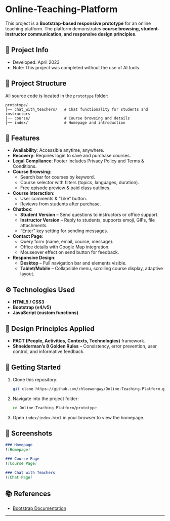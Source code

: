 # Online-Teaching-Platform
This project is a **Bootstrap-based responsive prototype** for an online teaching platform. The platform demonstrates **course browsing, student-instructor communication, and responsive design principles**.  

## 📅 Project Info  
- Developed: April 2023  
- Note: This project was completed without the use of AI tools.

## 📂 Project Structure  
All source code is located in the `prototype` folder:  
```
prototype/
│── chat_with_teachers/   # Chat functionality for students and instructors
│── course/               # Course browsing and details
│── index/                # Homepage and introduction
```  

## 🎨 Features  
- **Availability**: Accessible anytime, anywhere.  
- **Recovery**: Requires login to save and purchase courses.  
- **Legal Compliance**: Footer includes Privacy Policy and Terms & Conditions.  
- **Course Browsing**:  
  - Search bar for courses by keyword.  
  - Course selector with filters (topics, languages, duration).  
  - Free episode preview & paid class outlines.  
- **Course Interaction**:  
  - User comments & “Like” button.  
  - Reviews from students after purchase.  
- **Chatbox**:  
  - **Student Version** – Send questions to instructors or office support.  
  - **Instructor Version** – Reply to students, supports emoji, GIFs, file attachments.  
  - “Enter” key setting for sending messages.  
- **Contact Page**:  
  - Query form (name, email, course, message).  
  - Office details with Google Map integration.  
  - Mouseover effect on send button for feedback.  
- **Responsive Design**:  
  - **Desktop** – Full navigation bar and elements visible.  
  - **Tablet/Mobile** – Collapsible menu, scrolling course display, adaptive layout.  

## ⚙️ Technologies Used  
- **HTML5 / CSS3**  
- **Bootstrap (v4/v5)**  
- **JavaScript (custom functions)**  

## 📖 Design Principles Applied  
- **PACT (People, Activities, Contexts, Technologies)** framework.  
- **Shneiderman’s 8 Golden Rules** – Consistency, error prevention, user control, and informative feedback.  

## 🚀 Getting Started  
1. Clone this repository:  
   ```bash
   git clone https://github.com/chloewongwy/Online-Teaching-Platform.git
   ```  
2. Navigate into the project folder:  
   ```bash
   cd Online-Teaching-Platform/prototype
   ```  
3. Open `index/index.html` in your browser to view the homepage.  

## 📸 Screenshots  
```markdown
### Homepage
![Homepage]

### Course Page
![Course Page]

### Chat with Teachers
![Chat Page]

```  

## 📚 References  
- [Bootstrap Documentation](https://getbootstrap.com/)   

---  
